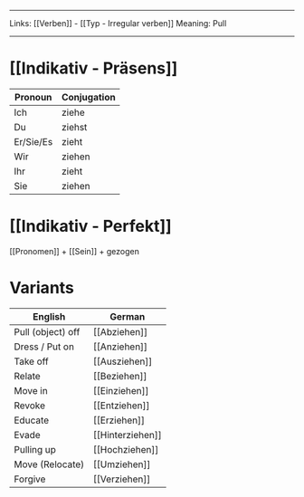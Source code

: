 ___
Links: [[Verben]] - [[Typ - Irregular verben]]
Meaning: Pull
___
# [[Indikativ - Präsens]]
Pronoun|Conjugation
------------ | ------------
Ich | ziehe
Du | ziehst
Er/Sie/Es | zieht
Wir | ziehen
Ihr | zieht
Sie | ziehen


# [[Indikativ - Perfekt]]
[[Pronomen]] + [[Sein]] + gezogen

# Variants
English |German
------------ | ------------
Pull (object) off | [[Abziehen]]
Dress / Put on | [[Anziehen]]
Take off | [[Ausziehen]]
Relate | [[Beziehen]]
Move in| [[Einziehen]]
Revoke | [[Entziehen]]
Educate | [[Erziehen]]
Evade | [[Hinterziehen]]
Pulling up | [[Hochziehen]]
Move (Relocate) | [[Umziehen]]
Forgive | [[Verziehen]]
